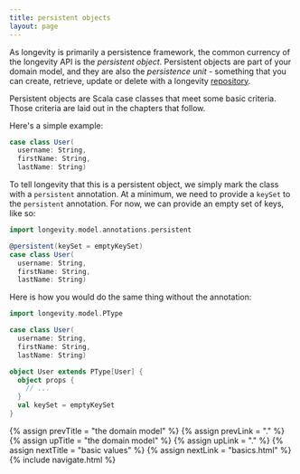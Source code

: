 ```yaml
---
title: persistent objects
layout: page
---
```


As longevity is primarily a persistence framework, the common currency
of the longevity API is the _persistent object_. Persistent objects
are part of your domain model, and they are also the _persistence unit_ -
something that you can create, retrieve, update or delete with a
longevity [repository](../repo).

Persistent objects are Scala case classes that meet some basic
criteria. Those criteria are laid out in the chapters that follow.

Here's a simple example:

```scala
case class User(
  username: String,
  firstName: String,
  lastName: String)
```

To tell longevity that this is a persistent object, we simply mark the
class with a `persistent` annotation. At a minimum, we need to provide
a `keySet` to the `persistent` annotation. For now, we can provide an
empty set of keys, like so:

```scala
import longevity.model.annotations.persistent

@persistent(keySet = emptyKeySet)
case class User(
  username: String,
  firstName: String,
  lastName: String)
```

Here is how you would do the same thing without the annotation:

```scala
import longevity.model.PType

case class User(
  username: String,
  firstName: String,
  lastName: String)

object User extends PType[User] {
  object props {
    // ...
  }
  val keySet = emptyKeySet
}
```

{% assign prevTitle = "the domain model" %}
{% assign prevLink  = "." %}
{% assign upTitle   = "the domain model" %}
{% assign upLink    = "." %}
{% assign nextTitle = "basic values" %}
{% assign nextLink  = "basics.html" %}
{% include navigate.html %}
